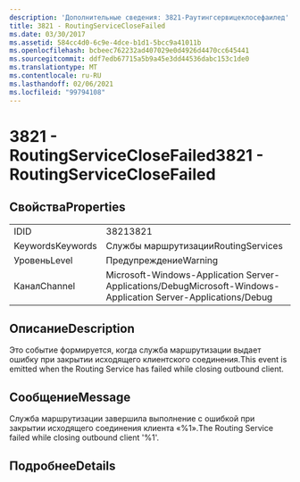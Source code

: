 ```yaml
---
description: 'Дополнительные сведения: 3821-Раутингсервицеклосефаилед'
title: 3821 - RoutingServiceCloseFailed
ms.date: 03/30/2017
ms.assetid: 584cc4d0-6c9e-4dce-b1d1-5bcc9a41011b
ms.openlocfilehash: bcbeec762232ad407029e0d4926d4470cc645441
ms.sourcegitcommit: ddf7edb67715a5b9a45e3dd44536dabc153c1de0
ms.translationtype: MT
ms.contentlocale: ru-RU
ms.lasthandoff: 02/06/2021
ms.locfileid: "99794108"
---
```

# <a name="3821---routingserviceclosefailed"></a><span data-ttu-id="1974f-103">3821 - RoutingServiceCloseFailed</span><span class="sxs-lookup"><span data-stu-id="1974f-103">3821 - RoutingServiceCloseFailed</span></span>

## <a name="properties"></a><span data-ttu-id="1974f-104">Свойства</span><span class="sxs-lookup"><span data-stu-id="1974f-104">Properties</span></span>  
  
|||  
|-|-|  
|<span data-ttu-id="1974f-105">ID</span><span class="sxs-lookup"><span data-stu-id="1974f-105">ID</span></span>|<span data-ttu-id="1974f-106">3821</span><span class="sxs-lookup"><span data-stu-id="1974f-106">3821</span></span>|  
|<span data-ttu-id="1974f-107">Keywords</span><span class="sxs-lookup"><span data-stu-id="1974f-107">Keywords</span></span>|<span data-ttu-id="1974f-108">Службы маршрутизации</span><span class="sxs-lookup"><span data-stu-id="1974f-108">RoutingServices</span></span>|  
|<span data-ttu-id="1974f-109">Уровень</span><span class="sxs-lookup"><span data-stu-id="1974f-109">Level</span></span>|<span data-ttu-id="1974f-110">Предупреждение</span><span class="sxs-lookup"><span data-stu-id="1974f-110">Warning</span></span>|  
|<span data-ttu-id="1974f-111">Канал</span><span class="sxs-lookup"><span data-stu-id="1974f-111">Channel</span></span>|<span data-ttu-id="1974f-112">Microsoft-Windows-Application Server-Applications/Debug</span><span class="sxs-lookup"><span data-stu-id="1974f-112">Microsoft-Windows-Application Server-Applications/Debug</span></span>|  
  
## <a name="description"></a><span data-ttu-id="1974f-113">Описание</span><span class="sxs-lookup"><span data-stu-id="1974f-113">Description</span></span>  

 <span data-ttu-id="1974f-114">Это событие формируется, когда служба маршрутизации выдает ошибку при закрытии исходящего клиентского соединения.</span><span class="sxs-lookup"><span data-stu-id="1974f-114">This event is emitted when the Routing Service has failed while closing outbound client.</span></span>  
  
## <a name="message"></a><span data-ttu-id="1974f-115">Сообщение</span><span class="sxs-lookup"><span data-stu-id="1974f-115">Message</span></span>  

 <span data-ttu-id="1974f-116">Служба маршрутизации завершила выполнение с ошибкой при закрытии исходящего соединения клиента «%1».</span><span class="sxs-lookup"><span data-stu-id="1974f-116">The Routing Service failed while closing outbound client '%1'.</span></span>  
  
## <a name="details"></a><span data-ttu-id="1974f-117">Подробнее</span><span class="sxs-lookup"><span data-stu-id="1974f-117">Details</span></span>
